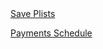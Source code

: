 <div><a href="https://joveuh.github.io/save-plists/"> Save Plists </a></div>

<a href="https://joveuh.github.io/save-plists/"> Payments Schedule </a>

